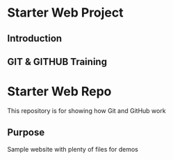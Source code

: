# Starter Web Project

## Introduction

## GIT & GITHUB Training

# Starter Web Repo

This repository is for showing how Git and GitHub work

## Purpose

Sample website with plenty of files for demos